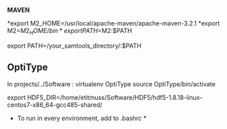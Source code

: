 **MAVEN**

*export M2_HOME=/usr/local/apache-maven/apache-maven-3.2.1
*export M2=$M2_HOME/bin
*export PATH=$M2:$PATH



export PATH=/your_samtools_directory/:$PATH

OptiType
--------

In projects/../Software : virtualenv OptiType
source OptiType/bin/activate

export HDF5_DIR=/home/etitmuss/Software/HDF5/hdf5-1.8.18-linux-centos7-x86_64-gcc485-shared/

* To run in every environment, add to .bashrc *
